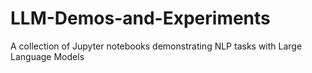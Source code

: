 # LLM-Demos-and-Experiments
A collection of Jupyter notebooks demonstrating NLP tasks with Large Language Models

